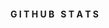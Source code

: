 <div align="center">
  <div style="display: flex; align-items: flex-start;">
  <h4><b>G I T H U B &nbsp; S T A T S</b></h4>
  <hr>
  </div>
</div>

<div align="center">
  <div style="display: flex; align-items: flex-start;">
    <img align="top" src="https://github-readme-stats.vercel.app/api?username=aidilfahmi&show_icons=true&theme=nightowl%22/%3E
<br />
<br />
    <img align="top" src="https://github-readme-streak-stats.herokuapp.com/?user=aidilfahmi&theme=nightowl&date_format=M%20j%5B%2C%20Y%5D%22/%3E
<br />
<br />
   <img align="down" src="https://github-readme-stats.vercel.app/api/top-langs/?username=aidilfahmi&layout=compact&theme=nightowl%22/%3E
  </div>
</div>


<!--
**aidilfahmi/aidilfahmi** is a ✨ _special_ ✨ repository because its `README.md` (this file) appears on your GitHub profile.

Here are some ideas to get you started:

- 🔭 I’m currently working on ...
- 🌱 I’m currently learning ...
- 👯 I’m looking to collaborate on ...
- 🤔 I’m looking for help with ...
- 💬 Ask me about ...
- 📫 How to reach me: ...
- 😄 Pronouns: ...
- ⚡ Fun fact: ...
-->
